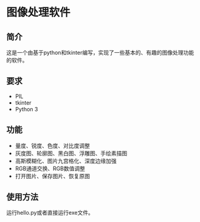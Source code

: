 # 图像处理软件


## 简介
这是一个由基于python和tkinter编写，实现了一些基本的、有趣的图像处理功能的软件。


## 要求
- PIL
- tkinter
- Python 3


## 功能
* 量度、锐度、色度、对比度调整
* 灰度图、轮廓图、黑白图、浮雕图、手绘素描图
* 高斯模糊化、图片九宫格化、深度边缘加强
* RGB通道交换、RGB数值调整
* 打开图片、保存图片、恢复原图


## 使用方法
运行hello.py或者直接运行exe文件。

